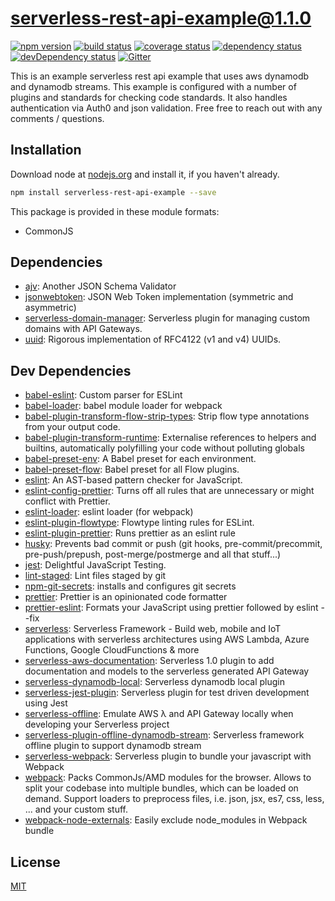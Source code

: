 # serverless-rest-api-example@1.1.0
 [![npm version](https://badge.fury.io/js/serverless-rest-api-example.svg)](https://npmjs.org/package/serverless-rest-api-example)  [![build status](https://travis-ci.org/wscholar/serverless.svg)](https://travis-ci.org/wscholar/serverless)  [![coverage status](https://coveralls.io/repos/wscholar/serverless/badge.svg)](https://coveralls.io/github/wscholar/serverless)  [![dependency status](https://david-dm.org/wscholar/serverless.svg?theme=shields.io)](https://david-dm.org/wscholar/serverless)  [![devDependency status](https://david-dm.org/wscholar/serverless/dev-status.svg)](https://david-dm.org/wscholar/serverless#info=devDependencies)  [![Gitter](https://badges.gitter.im/wscholar/serverless.svg)](https://gitter.im/wscholar/serverless) 

This is an example serverless rest api example that uses aws dynamodb and dynamodb streams. This example is configured with a number of plugins and standards for checking code standards.  It also handles authentication via Auth0 and json validation.  Free free to reach out with any comments / questions.


## Installation
Download node at [nodejs.org](http://nodejs.org) and install it, if you haven't already.

```sh
npm install serverless-rest-api-example --save
```

This package is provided in these module formats:

- CommonJS




## Dependencies

- [ajv](https://github.com/epoberezkin/ajv): Another JSON Schema Validator
- [jsonwebtoken](https://github.com/auth0/node-jsonwebtoken): JSON Web Token implementation (symmetric and asymmetric)
- [serverless-domain-manager](https://github.com/amplify-education/serverless-domain-manager): Serverless plugin for managing custom domains with API Gateways.
- [uuid](https://github.com/defunctzombie/node-uuid): Rigorous implementation of RFC4122 (v1 and v4) UUIDs.


## Dev Dependencies

- [babel-eslint](https://github.com/babel/babel-eslint): Custom parser for ESLint
- [babel-loader](https://github.com/babel/babel-loader): babel module loader for webpack
- [babel-plugin-transform-flow-strip-types](https://github.com/babel/babel/tree/master/packages/babel-plugin-transform-flow-strip-types): Strip flow type annotations from your output code.
- [babel-plugin-transform-runtime](https://github.com/babel/babel/tree/master/packages/babel-plugin-transform-runtime): Externalise references to helpers and builtins, automatically polyfilling your code without polluting globals
- [babel-preset-env](https://github.com/babel/babel-preset-env): A Babel preset for each environment.
- [babel-preset-flow](https://github.com/babel/babel/tree/master/packages/babel-preset-flow): Babel preset for all Flow plugins.
- [eslint](https://github.com/eslint/eslint): An AST-based pattern checker for JavaScript.
- [eslint-config-prettier](https://github.com/prettier/eslint-config-prettier): Turns off all rules that are unnecessary or might conflict with Prettier.
- [eslint-loader](https://github.com/webpack-contrib/eslint-loader): eslint loader (for webpack)
- [eslint-plugin-flowtype](https://github.com/gajus/eslint-plugin-flowtype): Flowtype linting rules for ESLint.
- [eslint-plugin-prettier](https://github.com/prettier/eslint-plugin-prettier): Runs prettier as an eslint rule
- [husky](https://github.com/typicode/husky): Prevents bad commit or push (git hooks, pre-commit/precommit, pre-push/prepush, post-merge/postmerge and all that stuff...)
- [jest](https://github.com/facebook/jest): Delightful JavaScript Testing.
- [lint-staged](https://github.com/okonet/lint-staged): Lint files staged by git
- [npm-git-secrets](https://github.com/lm-tools/npm-git-secrets): installs and configures git secrets
- [prettier](https://github.com/prettier/prettier): Prettier is an opinionated code formatter
- [prettier-eslint](https://github.com/prettier/prettier-eslint): Formats your JavaScript using prettier followed by eslint --fix
- [serverless](https://github.com/serverless/serverless): Serverless Framework - Build web, mobile and IoT applications with serverless architectures using AWS Lambda, Azure Functions, Google CloudFunctions & more
- [serverless-aws-documentation](https://github.com/9cookies/serverless-aws-documentation): Serverless 1.0 plugin to add documentation and models to the serverless generated API Gateway
- [serverless-dynamodb-local](https://github.com/99xt/serverless-dynamodb-local): Serverless dynamodb local plugin
- [serverless-jest-plugin](https://github.com/sc5/serverless-jest-plugin): Serverless plugin for test driven development using Jest
- [serverless-offline](https://github.com/dherault/serverless-offline): Emulate AWS λ and API Gateway locally when developing your Serverless project
- [serverless-plugin-offline-dynamodb-stream](https://github.com/orchestrated-io/serverless-plugin-offline-dynamodb-stream): Serverless framework offline plugin to support dynamodb stream
- [serverless-webpack](https://github.com/serverless-heaven/serverless-webpack): Serverless plugin to bundle your javascript with Webpack
- [webpack](https://github.com/webpack/webpack): Packs CommonJs/AMD modules for the browser. Allows to split your codebase into multiple bundles, which can be loaded on demand. Support loaders to preprocess files, i.e. json, jsx, es7, css, less, ... and your custom stuff.
- [webpack-node-externals](https://github.com/liady/webpack-node-externals): Easily exclude node_modules in Webpack bundle


## License
[MIT]()
